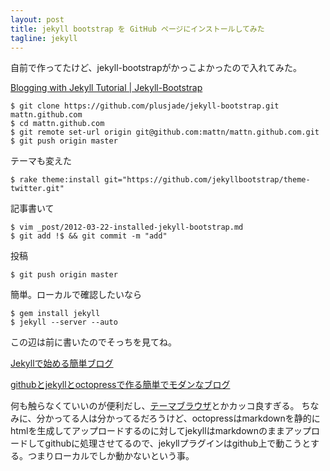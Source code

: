 ```yaml
---
layout: post
title: jekyll bootstrap を GitHub ページにインストールしてみた
tagline: jekyll
---
```

自前で作ってたけど、jekyll-bootstrapがかっこよかったので入れてみた。

[Blogging with Jekyll Tutorial | Jekyll-Bootstrap](http://jekyllbootstrap.com/)

    $ git clone https://github.com/plusjade/jekyll-bootstrap.git mattn.github.com
    $ cd mattn.github.com
    $ git remote set-url origin git@github.com:mattn/mattn.github.com.git
    $ git push origin master

テーマも変えた

    $ rake theme:install git="https://github.com/jekyllbootstrap/theme-twitter.git"

記事書いて

    $ vim _post/2012-03-22-installed-jekyll-bootstrap.md
    $ git add !$ && git commit -m "add"

投稿

    $ git push origin master

簡単。ローカルで確認したいなら

    $ gem install jekyll
    $ jekyll --server --auto

この辺は前に書いたのでそっちを見てね。

[Jekyllで始める簡単ブログ](http://mattn.kaoriya.net/software/lang/ruby/20090409185248.htm)

[githubとjekyllとoctopressで作る簡単でモダンなブログ](http://mattn.kaoriya.net/software/lang/ruby/20111017205717.htm)

何も触らなくていいのが便利だし、[テーマブラウザ](http://themes.jekyllbootstrap.com/)とかカッコ良すぎる。
ちなみに、分かってる人は分かってるだろうけど、octopressはmarkdownを静的にhtmlを生成してアップロードするのに対してjekyllはmarkdownのままアップロードしてgithubに処理させてるので、jekyllプラグインはgithub上で動こうとする。つまりローカルでしか動かないという事。
